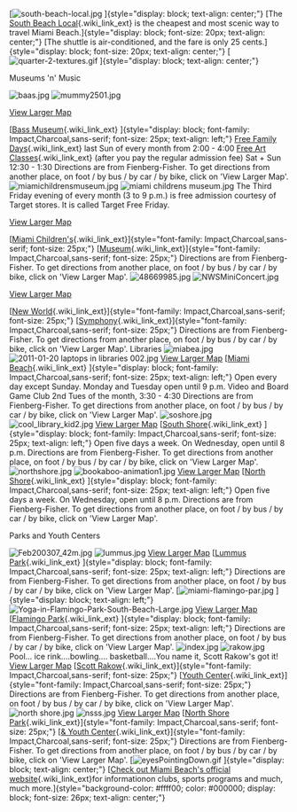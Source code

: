 <div id="content_view" class="wiki" style="display: block;">

[![south-beach-local.jpg](files/south-beach-local.jpg "south-beach-local.jpg")
]{style="display: block; text-align: center;"}
[The [South Beach
Local](http://web.miamibeachfl.gov/visitors/scroll.aspx?id=14134){.wiki_link_ext}
is the cheapest and most scenic way to travel Miami
Beach.]{style="display: block; font-size: 20px; text-align: center;"}
[The shuttle is air-conditioned, and the fare is only 25
cents.]{style="display: block; font-size: 20px; text-align: center;"}
[![quarter-2-textures.gif](files/quarter-2-textures.gif "quarter-2-textures.gif")
]{style="display: block; text-align: center;"}
<div
style="margin-left: auto; margin-right: auto; display: block; width: px; height: px;">

<div
style="margin-left: auto; margin-right: auto; display: block; width: px; height: px;">

<div
style="margin-left: auto; margin-right: auto; display: block; width: px; height: px;">

<div
style="margin-left: auto; margin-right: auto; display: block; width: px; height: px;">

<div
style="margin-left: auto; margin-right: auto; display: block; width: px; height: px;">

<div
style="margin-left: auto; margin-right: auto; display: block; width: px; height: px;">

Museums 'n' Music

</div>

</div>

</div>

</div>

</div>

</div>

![baas.jpg](files/baas.jpg "baas.jpg")
![mummy2501.jpg](files/mummy2501.jpg "mummy2501.jpg")
<div
style="margin-left: auto; margin-right: auto; display: block; width: px; height: px;">

<div
style="margin-left: auto; margin-right: auto; display: block; width: px; height: px;">

[View Larger
Map](http://maps.google.com/maps?f=d&source=embed&saddr=Fienberg+Fisher+K-8+Center,+Washington+Avenue,+Miami+Beach,+FL&daddr=Bass+Museum+of+Art,+Collins+Avenue,+Miami+Beach,+FL&geocode=FbN2iQEdiEg5-yEejSLHAwE5TikHAGrZj7TZiDEejSLHAwE5Tg%3BFXmiiQEdQ1M5-yEYDr-EYqUJBilVRApVnLTZiDEYDr-EYqUJBg&aq=0&oq=bass+mus&sll=25.791835,-80.129771&sspn=0.014876,0.033023&hl=en&dirflg=w&mra=ltm&ie=UTF8&t=m&ll=25.791835,-80.129771&spn=0.005796,0.006437&z=16)

</div>

</div>

[[Bass Museum](http://www.bassmuseum.org/){.wiki_link_ext}
]{style="display: block; font-family: Impact,Charcoal,sans-serif; font-size: 25px; text-align: left;"}
[Free Family
Days](http://www.bassmuseum.org/learn/for-families/free-family-days/){.wiki_link_ext}
last Sun of every month from 2:00 - 4:00 [Free Art
Classes](http://www.bassmuseum.org/learn/for-families/portfolioclasses/){.wiki_link_ext}
(after you pay the regular admission fee) Sat + Sun 12:30 - 1:30
Directions are from Fienberg-Fisher. To get directions from another
place, on foot / by bus / by car / by bike, click on 'View Larger Map'.
![miamichildrensmuseum.jpg](files/miamichildrensmuseum.jpg "miamichildrensmuseum.jpg")
![miami childrens
museum.jpg](files/miami%20childrens%20museum.jpg "miami childrens museum.jpg")
The Third Friday evening of every month (3 to 9 p.m.) is free admission
courtesy of Target stores. It is called Target Free Friday.
<div
style="margin-left: auto; margin-right: auto; display: block; width: px; height: px;">

<div
style="margin-left: auto; margin-right: auto; display: block; width: px; height: px;">

[View Larger
Map](http://maps.google.com/maps?f=d&source=embed&saddr=Fienberg+Fisher+K-8+Center,+Washington+Avenue,+Miami+Beach,+FL&daddr=miami+children's+museum&hl=en&geocode=FbN2iQEdiEg5-yEejSLHAwE5TikHAGrZj7TZiDEejSLHAwE5Tg%3BFSRyiQEdwps4-yGWUewhkY3XpymhVZf9GbTZiDGWUewhkY3Xpw&aq=0&oq=fienberg&sll=25.782271,-80.157151&sspn=0.029755,0.066047&dirflg=r&ttype=now&noexp=0&noal=0&sort=def&mra=ltm&ie=UTF8&ll=25.782271,-80.157151&spn=0.015669,0.056104&t=m&start=0)

</div>

</div>

[[Miami
Children's](http://www.miamichildrensmuseum.org/){.wiki_link_ext}]{style="font-family: Impact,Charcoal,sans-serif; font-size: 25px;"}
[[Museum](http://www.miamichildrensmuseum.org/){.wiki_link_ext}]{style="font-family: Impact,Charcoal,sans-serif; font-size: 25px;"}
Directions are from Fienberg-Fisher. To get directions from another
place, on foot / by bus / by car / by bike, click on 'View Larger Map'.
![48669985.jpg](files/48669985.jpg "48669985.jpg")
![NWSMiniConcert.jpg](files/NWSMiniConcert.jpg "NWSMiniConcert.jpg")
<div
style="margin-left: auto; margin-right: auto; display: block; width: px; height: px;">

<div
style="margin-left: auto; margin-right: auto; display: block; width: px; height: px;">

[View Larger
Map](http://maps.google.com/maps?f=d&source=embed&saddr=Fienberg+Fisher+K-8+Center,+Washington+Avenue,+Miami+Beach,+FL&daddr=New+World+Symphony,+17th+Street,+Miami+Beach,+FL&geocode=FbN2iQEdiEg5-yEejSLHAwE5TikHAGrZj7TZiDEejSLHAwE5Tg%3BFXOMiQEdzEM5-yEXfZrDuL6pNikZJK4EhbTZiDEXfZrDuL6pNg&aq=0&oq=new+world+&sll=25.791526,-80.130222&sspn=0.014876,0.033023&hl=en&dirflg=w&mra=ls&ie=UTF8&t=m&ll=25.789169,-80.132496&spn=0.005796,0.006437&z=16)

</div>

</div>

[[New
World](http://www.nws.edu/default.aspx){.wiki_link_ext}]{style="font-family: Impact,Charcoal,sans-serif; font-size: 25px;"}
[[Symphony](http://www.nws.edu/default.aspx){.wiki_link_ext}]{style="font-family: Impact,Charcoal,sans-serif; font-size: 25px;"}
Directions are from Fienberg-Fisher. To get directions from another
place, on foot / by bus / by car / by bike, click on 'View Larger Map'.
Libraries
![miabea.jpg](files/miabea.jpg "miabea.jpg")
![2011-01-20 laptops in libraries
002.jpg](files/2011-01-20%20laptops%20in%20libraries%20002.jpg "2011-01-20 laptops in libraries 002.jpg")
[View Larger
Map](http://maps.google.com/maps?f=d&source=embed&saddr=Fienberg+Fisher+K-8+Center,+Washington+Avenue,+Miami+Beach,+FL&daddr=miami+beach+regional+public+library&geocode=FbN2iQEdiEg5-yEejSLHAwE5TikHAGrZj7TZiDEejSLHAwE5Tg%3BFZGliQEd4VQ5-yEVVgIgaGbKoCnVfBagnbTZiDEVVgIgaGbKoA&aq=&sll=25.794963,-80.130586&sspn=0.029752,0.066047&hl=en&dirflg=w&mra=ls&ie=UTF8&t=m&ll=25.791893,-80.130115&spn=0.011592,0.012875&z=15)
[[Miami
Beach](http://www.mdpls.org/info/locations/MB.asp){.wiki_link_ext}
]{style="display: block; font-family: Impact,Charcoal,sans-serif; font-size: 25px; text-align: left;"}
Open every day except Sunday. Monday and Tuesday open until 9 p.m. Video
and Board Game Club 2nd Tues of the month, 3:30 - 4:30
Directions are from Fienberg-Fisher. To get directions from another
place, on foot / by bus / by car / by bike, click on 'View Larger Map'.
![soshore.jpg](files/soshore.jpg "soshore.jpg")
![cool\_library\_kid2.jpg](files/cool_library_kid2.jpg "cool_library_kid2.jpg")
[View Larger
Map](http://maps.google.com/maps?f=d&source=embed&saddr=Fienberg+Fisher+K-8+Center,+Washington+Avenue,+Miami+Beach,+FL&daddr=south+shore+public+library+miami+beach&geocode=FbN2iQEdiEg5-yEejSLHAwE5TikHAGrZj7TZiDEejSLHAwE5Tg%3BFUM6iQEd7DQ5-yFvZcSuUqO9aym19jxU8bTZiDFvZcSuUqO9aw&aq=&sll=25.777982,-80.134843&sspn=0.029756,0.066047&hl=en&dirflg=w&mra=ltm&ie=UTF8&t=m&ll=25.778561,-80.134449&spn=0.011593,0.012875&z=15)
[[South
Shore](http://www.mdpls.org/info/locations/MB.asp){.wiki_link_ext}
]{style="display: block; font-family: Impact,Charcoal,sans-serif; font-size: 25px; text-align: left;"}
Open five days a week. On Wednesday, open until 8 p.m.
Directions are from Fienberg-Fisher. To get directions from another
place, on foot / by bus / by car / by bike, click on 'View Larger Map'.
![northshore.jpg](files/northshore.jpg "northshore.jpg")
![bookaboo-animation1.jpg](files/bookaboo-animation1.jpg "bookaboo-animation1.jpg")
[View Larger
Map](http://maps.google.com/maps?f=d&source=embed&saddr=Fienberg+Fisher+K-8+Center,+Washington+Avenue,+Miami+Beach,+FL&daddr=north+shore+public+library&geocode=FbN2iQEdiEg5-yEejSLHAwE5TikHAGrZj7TZiDEejSLHAwE5Tg%3BFdaaigEdnnM5-yEfrwTJAW3juymlX7rT6bLZiDEfrwTJAW3juw&aq=0&oq=FIENBER&sll=25.823219,-80.126127&sspn=0.11898,0.264187&hl=en&mra=ltm&ie=UTF8&t=m&ll=25.823226,-80.126209&spn=0.046356,0.051498&z=13)
[[North
Shore](http://www.mdpls.org/info/locations/NS.asp){.wiki_link_ext}
]{style="display: block; font-family: Impact,Charcoal,sans-serif; font-size: 25px; text-align: left;"}
Open five days a week. On Wednesday, open until 8 p.m.
Directions are from Fienberg-Fisher. To get directions from another
place, on foot / by bus / by car / by bike, click on 'View Larger Map'.
<div
style="margin-left: auto; margin-right: auto; display: block; width: px; height: px;">

<div
style="margin-left: auto; margin-right: auto; display: block; width: px; height: px;">

Parks and Youth Centers

</div>

</div>

![Feb200307\_42m.jpg](files/Feb200307_42m.jpg "Feb200307_42m.jpg")
![lummus.jpg](files/lummus.jpg "lummus.jpg")
[View Larger
Map](http://maps.google.com/maps?f=d&source=embed&saddr=Fienberg+Fisher+K-8+Center,+Washington+Avenue,+Miami+Beach,+FL&daddr=lummus+park+miami+beach&geocode=FbN2iQEdiEg5-yEejSLHAwE5TikHAGrZj7TZiDEejSLHAwE5Tg%3BFXpeiQEdwVE5-yG4HCtCtpZRlCn75Fs2krTZiDG4HCtCtpZRlA&aq=&sll=25.782938,-80.130621&sspn=0.007439,0.016512&hl=en&dirflg=w&mra=ltm&ie=UTF8&t=m&ll=25.782947,-80.13063&spn=0.005796,0.006437&z=16)
[[Lummus
Park](http://www.miamibeachfl.gov/parksandrecreation/scroll.aspx?id=68237){.wiki_link_ext}
]{style="display: block; font-family: Impact,Charcoal,sans-serif; font-size: 25px; text-align: left;"}
Directions are from Fienberg-Fisher. To get directions from another
place, on foot / by bus / by car / by bike, click on 'View Larger Map'.
[![miami-flamingo-par.jpg](files/miami-flamingo-par.jpg "miami-flamingo-par.jpg")
]{style="display: block; text-align: left;"}
![Yoga-in-Flamingo-Park-South-Beach-Large.jpg](files/Yoga-in-Flamingo-Park-South-Beach-Large.jpg "Yoga-in-Flamingo-Park-South-Beach-Large.jpg")
[View Larger
Map](http://maps.google.com/maps?f=d&source=embed&saddr=Fienberg+Fisher+K-8+Center,+Washington+Avenue,+Miami+Beach,+FL&daddr=flamingo+park+miami+beach&geocode=FbN2iQEdiEg5-yEejSLHAwE5TikHAGrZj7TZiDEejSLHAwE5Tg%3BFRhriQEd6y45-yGq21aoLh5Tcilb9BY-ibTZiDGq21aoLh5Tcg&aq=&sll=25.782938,-80.130621&sspn=0.007439,0.016512&hl=en&dirflg=w&mra=ls&ie=UTF8&t=m&ll=25.782938,-80.130619&spn=0.002898,0.003219&z=17)
[[Flamingo
Park](http://web.miamibeachfl.gov/parksandrecreation/prFlamingolnf.aspx){.wiki_link_ext}
]{style="display: block; font-family: Impact,Charcoal,sans-serif; font-size: 25px; text-align: left;"}
Directions are from Fienberg-Fisher. To get directions from another
place, on foot / by bus / by car / by bike, click on 'View Larger Map'.
![index.jpg](files/index.jpg "index.jpg")
![rakow.jpg](files/rakow.jpg "rakow.jpg") Pool... ice
rink....bowling.... basketball....You name it, Scott Rakow's got it!
[View Larger
Map](http://maps.google.com/maps?f=d&source=embed&saddr=Fienberg+Fisher+K-8+Center,+Washington+Avenue,+Miami+Beach,+FL&daddr=Scott+Rakow+Youth+Center,+Sheridan+Avenue,+Miami+Beach,+FL&geocode=FbN2iQEdiEg5-yEejSLHAwE5TikHAGrZj7TZiDEejSLHAwE5Tg%3BFX68iQEdOFM5-yEpsKoLJTcIUymTbAkRY7PZiDEpsKoLJTcIUw&aq=0&oq=scott+rakow&sll=25.789166,-80.132498&sspn=0.007438,0.016512&hl=en&dirflg=w&mra=ls&ie=UTF8&t=m&ll=25.794945,-80.130587&spn=0.011592,0.012875&z=15)
[[Scott
Rakow](http://web.miamibeachfl.gov/parksandrecreation/prSRYClnf.aspx){.wiki_link_ext}]{style="font-family: Impact,Charcoal,sans-serif; font-size: 25px;"}
[[Youth
Center](http://web.miamibeachfl.gov/parksandrecreation/prSRYClnf.aspx){.wiki_link_ext}]{style="font-family: Impact,Charcoal,sans-serif; font-size: 25px;"}
Directions are from Fienberg-Fisher. To get directions from another
place, on foot / by bus / by car / by bike, click on 'View Larger Map'.
![north shore.jpg](files/north%20shore.jpg "north shore.jpg")
![nsss.jpg](files/nsss.jpg "nsss.jpg")
[View Larger
Map](http://maps.google.com/maps?f=d&source=embed&saddr=Fienberg+Fisher+K-8+Center,+Washington+Avenue,+Miami+Beach,+FL&daddr=north+shore+youth+center&geocode=FbN2iQEdiEg5-yEejSLHAwE5TikHAGrZj7TZiDEejSLHAwE5Tg%3BFZeMigEdaWo5-yG2vsL8FtWLeyk7J8_S57LZiDG2vsL8FtWLew&aq=&sll=25.821217,-80.126038&sspn=0.118982,0.264187&hl=en&dirflg=w&mra=ltm&ie=UTF8&t=m&ll=25.821217,-80.126038&spn=0.046357,0.051498&z=13)
[[North Shore
Park](http://web.miamibeachfl.gov/parksandrecreation/scroll.aspx?id=7492){.wiki_link_ext}]{style="font-family: Impact,Charcoal,sans-serif; font-size: 25px;"}
[[& Youth
Center](http://web.miamibeachfl.gov/parksandrecreation/scroll.aspx?id=7492){.wiki_link_ext}]{style="font-family: Impact,Charcoal,sans-serif; font-size: 25px;"}
Directions are from Fienberg-Fisher. To get directions from another
place, on foot / by bus / by car / by bike, click on 'View Larger Map'.
[![eyesPointingDown.gif](files/eyesPointingDown.gif "eyesPointingDown.gif")
]{style="display: block; text-align: center;"}
[[Check out Miami Beach's official
website](http://web.miamibeachfl.gov/parksandrecreation/default.aspx?id=16288){.wiki_link_ext}for
informationon clubs, sports programs and much, much
more.]{style="background-color: #ffff00; color: #000000; display: block; font-size: 26px; text-align: center;"}

</div>
